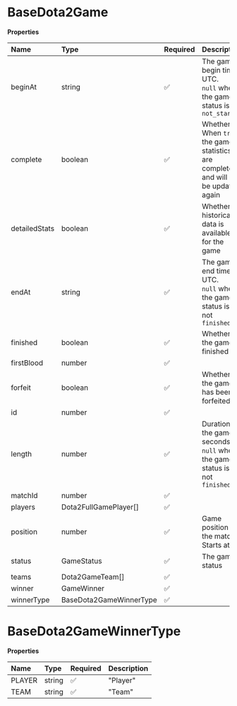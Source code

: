 # BaseDota2Game

**Properties**

| Name          | Type                    | Required | Description                                                                         |
| :------------ | :---------------------- | :------- | :---------------------------------------------------------------------------------- |
| beginAt       | string                  | ✅       | The game begin time, UTC. <br/>`null` when the game status is `not_started`         |
| complete      | boolean                 | ✅       | Whether When `true`, the game statistics are complete and will not be updated again |
| detailedStats | boolean                 | ✅       | Whether historical data is available for the game                                   |
| endAt         | string                  | ✅       | The game end time, UTC. <br/>`null` when the game status is not `finished`          |
| finished      | boolean                 | ✅       | Whether the game is finished                                                        |
| firstBlood    | number                  | ✅       |                                                                                     |
| forfeit       | boolean                 | ✅       | Whether the game has been forfeited                                                 |
| id            | number                  | ✅       |                                                                                     |
| length        | number                  | ✅       | Duration of the game in seconds. <br/>`null` when the game status is not `finished` |
| matchId       | number                  | ✅       |                                                                                     |
| players       | Dota2FullGamePlayer[]   | ✅       |                                                                                     |
| position      | number                  | ✅       | Game position in the match. Starts at 1                                             |
| status        | GameStatus              | ✅       | The game status                                                                     |
| teams         | Dota2GameTeam[]         | ✅       |                                                                                     |
| winner        | GameWinner              | ✅       |                                                                                     |
| winnerType    | BaseDota2GameWinnerType | ✅       |                                                                                     |

# BaseDota2GameWinnerType

**Properties**

| Name   | Type   | Required | Description |
| :----- | :----- | :------- | :---------- |
| PLAYER | string | ✅       | "Player"    |
| TEAM   | string | ✅       | "Team"      |

<!-- This file was generated by liblab | https://liblab.com/ -->
